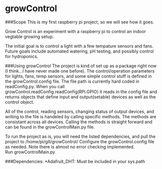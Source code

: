 # growControl
###Scope
This is my first raspberry pi project, so we will see how it goes.

Grow Control is an experiment with a raspberry pi to control an indoor vegtable growing setup.

The initial goal is to control a light with a few tempature sensors and fans.
Future goals include automated watering, pH testing, and possibly control for hydroponics.

###Using growControl
The project is kind of set up as a package right now (I think...I have never made one before).  The control/operation parameters for lights, fans, temp sensors, and some simple control stuff is defined in the growControl.config file.  The file path is currently hard coded in readConfig.py.  When you call growControl.readConfig.readConfig(RPi.GPIO) it reads in the config file and returns objects that define input and output(setable) devices as well as the control object.

All of the control, reading sensors, changing status of output devices, and writing to the file is handeled by calling specific methods.  The methods are consistant across all devices. Calling the methods is straight forward and can be found in the growControlMain.py file.

To run the project as is, you will need the listed dependencies, and pull the project to /home/pi/git/growControl/
Configure the growControl.config file as needed.  Note there is almost no error checking implemented.  
Run growControlMain.py

###Dependencies: 
*Adafruit_DHT: Must be included in your sys.path

